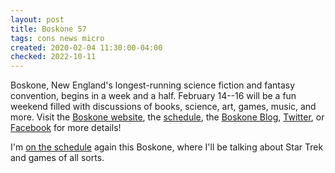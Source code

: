 ```yaml
---
layout: post
title: Boskone 57
tags: cons news micro
created: 2020-02-04 11:30:00-04:00
checked: 2022-10-11
---
```

Boskone, New England's longest-running science fiction and fantasy convention, begins in a week and a half.  February 14--16 will be a fun weekend filled with discussions of books, science, art, games, music, and more. Visit the [Boskone website](https://b57.boskone.org), the [schedule](https://b57.boskone.org/program-event/schedule-text-view/), the [Boskone Blog](http://web.archive.org/web/20200412002904/https://boskoneblog.com/), [Twitter](https://twitter.com/boskonenews), or [Facebook](https://www.facebook.com/groups/boskone/) for more details!

I'm [on the schedule](https://b57.boskone.org/program-event/schedule-text-view/) again this Boskone, where I'll be talking about Star Trek and games of all sorts.
